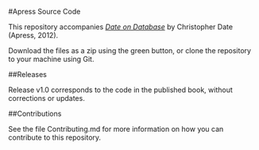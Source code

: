 #Apress Source Code

This repository accompanies [*Date on Database*](http://www.apress.com/9781430243083) by Christopher Date (Apress, 2012).

[comment]: #cover

Download the files as a zip using the green button, or clone the repository to your machine using Git.

##Releases

Release v1.0 corresponds to the code in the published book, without corrections or updates.

##Contributions

See the file Contributing.md for more information on how you can contribute to this repository.
